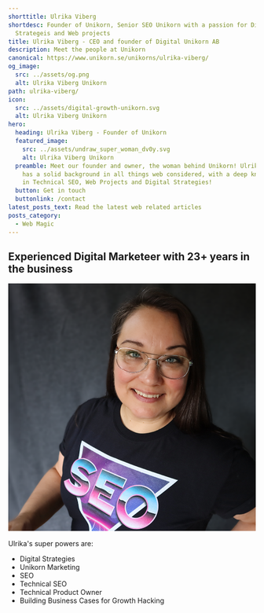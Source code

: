 ```yaml
---
shorttitle: Ulrika Viberg
shortdesc: Founder of Unikorn, Senior SEO Unikorn with a passion for Digital
  Strategeis and Web projects
title: Ulrika Viberg - CEO and founder of Digital Unikorn AB
description: Meet the people at Unikorn
canonical: https://www.unikorn.se/unikorns/ulrika-viberg/
og_image:
  src: ../assets/og.png
  alt: Ulrika Viberg Unikorn
path: ulrika-viberg/
icon:
  src: ../assets/digital-growth-unikorn.svg
  alt: Ulrika Viberg Unikorn
hero:
  heading: Ulrika Viberg - Founder of Unikorn
  featured_image:
    src: ../assets/undraw_super_woman_dv0y.svg
    alt: Ulrika Viberg Unikorn
  preamble: Meet our founder and owner, the woman behind Unikorn! Ulrika Viberg
    has a solid background in all things web considered, with a deep knowledge
    in Technical SEO, Web Projects and Digital Strategies!
  button: Get in touch
  buttonlink: /contact
latest_posts_text: Read the latest web related articles
posts_category:
  - Web Magic
---
```

## Experienced Digital Marketeer with 23+ years in the business

![Ulrika Viberg, Founder of Unikorn](../assets/ulrikaviberg.png)

Ulrika's super powers are: 

* Digital Strategies
* Unikorn Marketing
* SEO
* Technical SEO
* Technical Product Owner
* Building Business Cases for Growth Hacking
